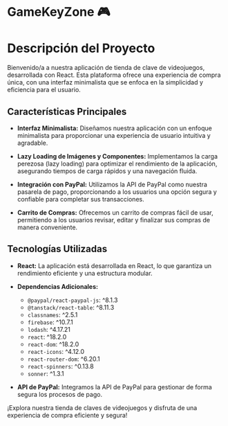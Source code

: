 # GameKeyZone 🎮

# Descripción del Proyecto

Bienvenido/a a nuestra aplicación de tienda de clave de videojuegos, desarrollada con React. Esta plataforma ofrece una experiencia de compra única, con una interfaz minimalista que se enfoca en la simplicidad y eficiencia para el usuario.

## Características Principales

- **Interfaz Minimalista:** Diseñamos nuestra aplicación con un enfoque minimalista para proporcionar una experiencia de usuario intuitiva y agradable.

- **Lazy Loading de Imágenes y Componentes:** Implementamos la carga perezosa (lazy loading) para optimizar el rendimiento de la aplicación, asegurando tiempos de carga rápidos y una navegación fluida.

- **Integración con PayPal:** Utilizamos la API de PayPal como nuestra pasarela de pago, proporcionando a los usuarios una opción segura y confiable para completar sus transacciones.

- **Carrito de Compras:** Ofrecemos un carrito de compras fácil de usar, permitiendo a los usuarios revisar, editar y finalizar sus compras de manera conveniente.

## Tecnologías Utilizadas

- **React:** La aplicación está desarrollada en React, lo que garantiza un rendimiento eficiente y una estructura modular.

- **Dependencias Adicionales:**
  - `@paypal/react-paypal-js`: ^8.1.3
  - `@tanstack/react-table`: ^8.11.3
  - `classnames`: ^2.5.1
  - `firebase`: ^10.7.1
  - `lodash`: ^4.17.21
  - `react`: ^18.2.0
  - `react-dom`: ^18.2.0
  - `react-icons`: ^4.12.0
  - `react-router-dom`: ^6.20.1
  - `react-spinners`: ^0.13.8
  - `sonner`: ^1.3.1

- **API de PayPal:** Integramos la API de PayPal para gestionar de forma segura los procesos de pago.


¡Explora nuestra tienda de claves de videojuegos y disfruta de una experiencia de compra eficiente y segura!





